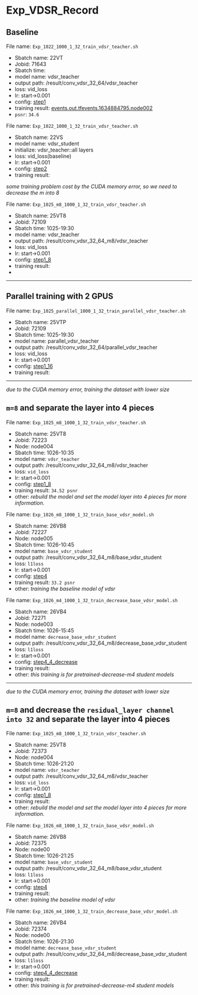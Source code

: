 # Exp_VDSR_Record

## Baseline

File name: `Exp_1022_1000_1_32_train_vdsr_teacher.sh`
- Sbatch name: 22VT
- Jobid: 71643
- Sbatch time: 
- model name: vdsr_teacher
- output path: /result/conv_vdsr_32_64/vdsr_teacher
- loss: vid_loss
- lr: start->0.001
- config: [step1](../PISR/configs/conv_vdsr_32_64/step1.yml)
- training result: [events.out.tfevents.1634884795.node002](../PISR/results/conv_vdsr_32_64/vdsr_teacher/events.out.tfevents.1634884795.node002)
- `psnr`: `34.6`

File name: `Exp_1022_1000_1_32_train_vdsr_teacher.sh`  
- Sbatch name: 22VS
- model name: vdsr_student
- initialize: vdsr_teacher::all layers
- loss: vid_loss(baseline)
- lr: start->0.001
- config: [step2](../PISR/configs/conv_vdsr_32_64/step2.yml)
- training result:

_some training problem cost by the CUDA memory error, so we need to decrease the m into 8_

File name: `Exp_1025_m8_1000_1_32_train_vdsr_teacher.sh`
- Sbatch name: 25VT8
- Jobid: 72109
- Sbatch time: 1025-19:30
- model name: vdsr_teacher
- output path: /result/conv_vdsr_32_64_m8/vdsr_teacher
- loss: vid_loss
- lr: start->0.001
- config: [step1_8](../PISR/configs/conv_vdsr_32_64/step1_8.yml)
- training result:
- 

---
## Parallel training with 2 GPUS

File name: `Exp_1025_parallel_1000_1_32_train_parallel_vdsr_teacher.sh`
- Sbatch name: 25VTP
- Jobid: 72109
- Sbatch time: 1025-19:30
- model name: parallel_vdsr_teacher
- output path: /result/conv_vdsr_32_64/parallel_vdsr_teacher
- loss: vid_loss
- lr: start->0.001
- config: [step1_16](../PISR/configs/conv_vdsr_32_64/step1_16.yml)
- training result:


---
_due to the CUDA memory error, training the dataset with lower size_

## `m=8` and separate the layer into 4 pieces

File name: `Exp_1025_m8_1000_1_32_train_vdsr_teacher.sh`
- Sbatch name: 25VT8
- Jobid: 72223
- Node: node004
- Sbatch time: 1026-10:35
- model name: `vdsr_teacher`
- output path: /result/conv_vdsr_32_64_m8/vdsr_teacher
- loss: `vid_loss`
- lr: start->0.001
- config: [step1_8](../PISR/configs/conv_vdsr_32_64/step1_8.yml)
- training result: `34.52 psnr`
- other: _rebuild the model and set the model layer into 4 pieces for more information._
  

File name: `Exp_1026_m8_1000_1_32_train_base_vdsr_model.sh`
- Sbatch name: 26VB8
- Jobid: 72227
- Node: node005
- Sbatch time: 1026-10:45
- model name: `base_vdsr_student`
- output path: /result/conv_vdsr_32_64_m8/base_vdsr_student
- loss: `l1loss`
- lr: start->0.001
- config: [step4](../PISR/configs/conv_vdsr_32_64/step4.yml)
- training result: `33.2 psnr`
- other: _training the baseline model of vdsr_
  

File name: `Exp_1026_m4_1000_1_32_train_decrease_base_vdsr_model.sh`
- Sbatch name: 26VB4
- Jobid: 72271
- Node: node003
- Sbatch time: 1026-15:45
- model name: `decrease_base_vdsr_student`
- output path: /result/conv_vdsr_32_64_m8/decrease_base_vdsr_student
- loss: `l1loss`
- lr: start->0.001
- config: [step4_4_decrease](../PISR/configs/conv_vdsr_32_64/step4_4_decrease.yml)
- training result: 
- other: _this training is for pretrained-decrease-m4 student models_


---
_due to the CUDA memory error, training the dataset with lower size_

## `m=8` and decrease the `residual_layer channel into 32` and separate the layer into 4 pieces

File name: `Exp_1025_m8_1000_1_32_train_vdsr_teacher.sh`
- Sbatch name: 25VT8
- Jobid: 72373
- Node: node004
- Sbatch time: 1026-21:20
- model name: `vdsr_teacher`
- output path: /result/conv_vdsr_32_64_m8/vdsr_teacher
- loss: `vid_loss`
- lr: start->0.001
- config: [step1_8](../PISR/configs/conv_vdsr_32_64/step1_8.yml)
- training result: 
- other: _rebuild the model and set the model layer into 4 pieces for more information._
  

File name: `Exp_1026_m8_1000_1_32_train_base_vdsr_model.sh`
- Sbatch name: 26VB8
- Jobid: 72375
- Node: node00
- Sbatch time: 1026-21:25
- model name: `base_vdsr_student`
- output path: /result/conv_vdsr_32_64_m8/base_vdsr_student
- loss: `l1loss`
- lr: start->0.001
- config: [step4](../PISR/configs/conv_vdsr_32_64/step4.yml)
- training result: 
- other: _training the baseline model of vdsr_
  

File name: `Exp_1026_m4_1000_1_32_train_decrease_base_vdsr_model.sh`
- Sbatch name: 26VB4
- Jobid: 72374
- Node: node00
- Sbatch time: 1026-21:30
- model name: `decrease_base_vdsr_student`
- output path: /result/conv_vdsr_32_64_m8/decrease_base_vdsr_student
- loss: `l1loss`
- lr: start->0.001
- config: [step4_4_decrease](../PISR/configs/conv_vdsr_32_64/step4_4_decrease.yml)
- training result: 
- other: _this training is for pretrained-decrease-m4 student models_










